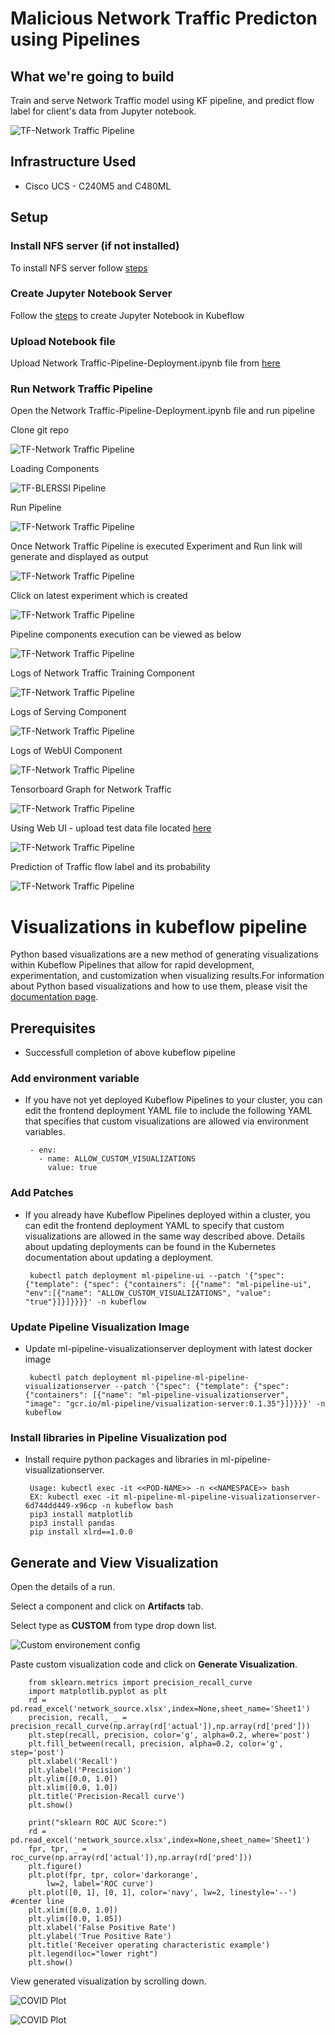 # Malicious Network Traffic Predicton using Pipelines

## What we're going to build

Train and serve Network Traffic model using KF pipeline, and predict flow label for client's data from Jupyter notebook.

![TF-Network Traffic Pipeline](pictures/0-network-graph.PNG)

## Infrastructure Used

* Cisco UCS - C240M5 and C480ML


## Setup

### Install NFS server (if not installed)

To install NFS server follow [steps](./../notebook#install-nfs-server-if-not-installed)

### Create Jupyter Notebook Server

Follow the [steps](../../../ble-localization/onprem/notebook#create--connect-to-jupyter-notebook-server)  to create Jupyter Notebook in Kubeflow

### Upload Notebook file

Upload Network Traffic-Pipeline-Deployment.ipynb file from [here](./Network-Pipeline-Deployment.ipynb)

### Run Network Traffic Pipeline

Open the Network Traffic-Pipeline-Deployment.ipynb file and run pipeline

Clone git repo

![TF-Network Traffic  Pipeline](pictures/1-git-clone.PNG)

Loading Components

![TF-BLERSSI Pipeline](pictures/2-load-compoents.PNG)

Run Pipeline

![TF-Network Traffic Pipeline](pictures/2-run-pipeline.PNG)

Once Network Traffic Pipeline is executed Experiment and Run link will generate and displayed as output

![TF-Network Traffic Pipeline](pictures/3-exp-link.PNG)

Click on latest experiment which is created

![TF-Network Traffic Pipeline](pictures/4-pipeline-created.PNG)

Pipeline components execution can be viewed as below

![TF-Network Traffic Pipeline](pictures/6-pipeline-completed.PNG)


Logs of Network Traffic Training Component

![TF-Network Traffic Pipeline](pictures/2-training.PNG)

Logs of Serving Component

![TF-Network Traffic Pipeline](pictures/3-serving.PNG)

Logs of WebUI Component

![TF-Network Traffic Pipeline](pictures/4-webui.PNG)

Tensorboard Graph for Network Traffic

![TF-Network Traffic Pipeline](pictures/5-tensorboard-graph.PNG)

 Using Web UI - upload test data file located [here](./../data/Network_Test_Traffic.csv)

![TF-Network Traffic Pipeline](pictures/7-upload-file-1.PNG)

 Prediction of Traffic flow label and its probability

![TF-Network Traffic Pipeline](pictures/8-show-table.PNG)


# Visualizations in kubeflow pipeline
Python based visualizations are a new method of generating visualizations within Kubeflow Pipelines that allow for rapid development, experimentation, and customization when visualizing results.For information about Python based visualizations and how to use them, please visit the [documentation page](https://www.kubeflow.org/docs/pipelines/sdk/python-based-visualizations).

## Prerequisites

   - Successfull completion of above kubeflow pipeline  
   
 ### Add environment variable
   
 - If you have not yet deployed Kubeflow Pipelines to your cluster, you can edit the frontend deployment YAML file to include the following YAML that specifies that custom visualizations are allowed via environment variables.

        - env:
          - name: ALLOW_CUSTOM_VISUALIZATIONS
            value: true

### Add Patches
 - If you already have Kubeflow Pipelines deployed within a cluster, you can edit the frontend deployment YAML to specify that custom visualizations are allowed in the same way described above. Details about updating deployments can be found in the Kubernetes documentation about updating a deployment.

        kubectl patch deployment ml-pipeline-ui --patch '{"spec": {"template": {"spec": {"containers": [{"name": "ml-pipeline-ui", "env":[{"name": "ALLOW_CUSTOM_VISUALIZATIONS", "value": "true"}]}]}}}}' -n kubeflow

### Update Pipeline Visualization Image
 - Update ml-pipeline-visualizationserver deployment with latest docker image

        kubectl patch deployment ml-pipeline-ml-pipeline-visualizationserver --patch '{"spec": {"template": {"spec": {"containers": [{"name": "ml-pipeline-visualizationserver", "image": "gcr.io/ml-pipeline/visualization-server:0.1.35"}]}}}}' -n kubeflow

 ### Install libraries in Pipeline Visualization pod
 - Install require python packages and libraries in ml-pipeline-visualizationserver.

        Usage: kubectl exec -it <<POD-NAME>> -n <<NAMESPACE>> bash
        EX: kubectl exec -it ml-pipeline-ml-pipeline-visualizationserver-6d744dd449-x96cp -n kubeflow bash
        pip3 install matplotlib
        pip3 install pandas
        pip install xlrd==1.0.0

## Generate and View Visualization 

Open the details of a run.

Select a component and click on **Artifacts** tab.

Select type as **CUSTOM** from type drop down list.

![Custom environement config](pictures/source_custom_python_code.png)
   
Paste custom visualization code and click on **Generate Visualization**.

		from sklearn.metrics import precision_recall_curve
		import matplotlib.pyplot as plt
		rd = pd.read_excel('network_source.xlsx',index=None,sheet_name='Sheet1')
		precision, recall, _ = precision_recall_curve(np.array(rd['actual']),np.array(rd['pred']))
		plt.step(recall, precision, color='g', alpha=0.2, where='post')
		plt.fill_between(recall, precision, alpha=0.2, color='g', step='post')
		plt.xlabel('Recall')
		plt.ylabel('Precision')
		plt.ylim([0.0, 1.0])
		plt.xlim([0.0, 1.0])
		plt.title('Precision-Recall curve')
		plt.show()

		print("sklearn ROC AUC Score:")
		rd = pd.read_excel('network_source.xlsx',index=None,sheet_name='Sheet1')
		fpr, tpr, _ = roc_curve(np.array(rd['actual']),np.array(rd['pred']))
		plt.figure()
		plt.plot(fpr, tpr, color='darkorange',
	        lw=2, label='ROC curve')
		plt.plot([0, 1], [0, 1], color='navy', lw=2, linestyle='--') #center line
		plt.xlim([0.0, 1.0])
		plt.ylim([0.0, 1.05])
		plt.xlabel('False Positive Rate')
		plt.ylabel('True Positive Rate')
		plt.title('Receiver operating characteristic example')
		plt.legend(loc="lower right")
		plt.show()
                
View generated visualization by scrolling down.

   ![COVID Plot](pictures/network_plot.PNG)
   
   ![COVID Plot](pictures/network_plot1.PNG)

